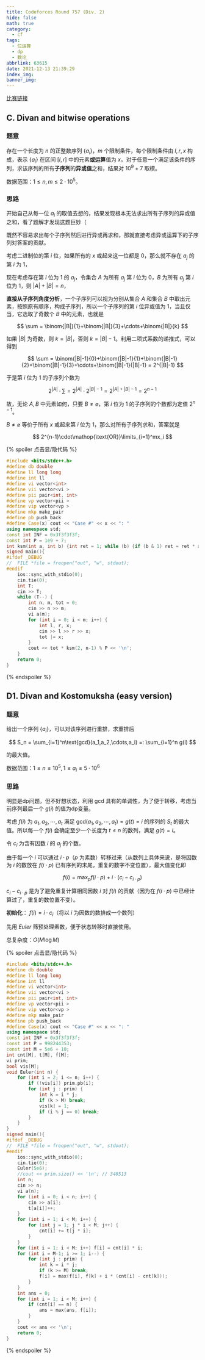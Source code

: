 ```yaml
---
title: Codeforces Round 757 (Div. 2)
hide: false
math: true
category:
  - cf
tags:
  - 位运算
  - dp
  - 数论
abbrlink: 63615
date: 2021-12-13 21:39:29
index_img:
banner_img:
---
```


[比赛链接](https://codeforces.com/contest/1614)

## C. Divan and bitwise operations

### 题意

存在一个长度为 $n$ 的正整数序列 $\{a_i\}$，$m$ 个限制条件，每个限制条件由 $l, r, x$ 构成，表示 $\{a_i\}$ 在区间 $[l,r]$ 中的元素**或运算**值为 $x$。对于任意一个满足该条件的序列，求该序列的所有**子序列**的**异或值**之和，结果对 $10^9+7$ 取模。

数据范围：$1\leqslant n, m\leqslant 2\cdot10^5$。

### 思路

开始自己从每一位 $a_i$ 的取值去想的，结果发现根本无法求出所有子序列的异或值之和，看了题解才发现这题巨妙（

既然不容易求出每个子序列然后进行异或再求和，那就直接考虑异或运算下的子序列对答案的贡献。

考虑二进制位的第 $i$ 位，如果所有的 $x$ 或起来这一位都是 $0$，那么就不存在 $a_j$ 的第 $i$ 为 $1$，

现在考虑存在第 $i$ 位为 $1$ 的 $a_j$，令集合 $A$ 为所有 $a_j$ 第 $i$ 位为 $0$，$B$ 为所有 $a_j$ 第 $i$ 位为 $1$，则 $|A|+|B| = n$，

**直接从子序列角度分析**，一个子序列可以视为分别从集合 $A$ 和集合 $B$ 中取出元素，按照原有顺序，构成子序列，所以一个子序列的第 $i$ 位异或值为 $1$，当且仅当，它选取了奇数个 $B$ 中的元素，也就是

$$
\sum = \binom{|B|}{1}+\binom{|B|}{3}+\cdots+\binom{|B|}{k}
$$

如果 $|B|$ 为奇数，则 $k=|B|$，否则 $k=|B|-1$。利用二项式系数的递推式，可以得到

$$
\sum = \binom{|B|-1}{0}+\binom{|B|-1}{1}+\binom{|B|-1}{2}+\binom{|B|-1}{3}+\cdots+\binom{|B|-1}{|B|-1} = 2^{|B|-1}
$$

于是第 $i$ 位为 $1$ 的子序列个数为

$$
2^{|A|} \cdot \sum = 2^{|A|}\cdot 2^{|B|-1}=2^{|A|+|B|-1}=2^{n-1}
$$

故，无论 $A,B$ 中元素如何，只要 $B\neq \varnothing$，第 $i$ 位为 $1$ 的子序列的个数都为定值 $2^{n-1}$。

$B\neq \varnothing$ 等价于所有 $x$ 或起来第 $i$ 位为 $1$，那么对所有子序列求和，答案就是

$$
2^{n-1}\cdot\mathop{\text{OR}}\limits_{i=1}^mx_i
$$

{% spoiler 点击显/隐代码 %}
```c++
#include <bits/stdc++.h>
#define db double
#define ll long long
#define int ll
#define vi vector<int>
#define vii vector<vi >
#define pii pair<int, int>
#define vp vector<pii >
#define vip vector<vp >
#define mkp make_pair
#define pb push_back
#define Case(x) cout << "Case #" << x << ": "
using namespace std;
const int INF = 0x3f3f3f3f;
const int P = 1e9 + 7;
int ksm(int a, int b) {int ret = 1; while (b) {if (b & 1) ret = ret * a % P; a = a * a % P; b >>= 1;} return ret;}
signed main(){
#ifdef _DEBUG
//	FILE *file = freopen("out", "w", stdout);
#endif
	ios::sync_with_stdio(0);
	cin.tie(0);
	int T;
	cin >> T;
	while (T--) {
		int n, m, tot = 0;
		cin >> n >> m;
		vi a(m);
		for (int i = 0; i < m; i++) {
			int l, r, x;
			cin >> l >> r >> x;
			tot |= x;
		}
		cout << tot * ksm(2, n-1) % P << '\n';
	}
	return 0;
}
```
{% endspoiler %}

## D1. Divan and Kostomuksha (easy version)

### 题意

给出一个序列 $\{a_i\}$，可以对该序列进行重排，求重排后

$$
S_n = \sum_{i=1}^n\text{gcd}(a_1,a_2,\cdots,a_i) =: \sum_{i=1}^n g(i)
$$

的最大值。

数据范围：$1\leqslant n\leqslant 10^5, 1\leqslant a_i\leqslant 5\cdot 10^6$

### 思路

明显是dp问题，但不好想状态，利用 $\text{gcd}$ 具有的单调性，为了便于转移，考虑当前序列最后一个 $g(i)$ 的值为dp变量。

考虑 $f(i)$ 为 $a_1,a_2,\cdots, a_t$ 满足 $\text{gcd}(a_1,a_2,\cdots,a_t)=g(t)=i$ 的序列的 $S_t$ 的最大值。所以每一个 $f(i)$ 会确定至少一个长度为 $t\leqslant n$ 的数列，满足 $g(t) = i$。

令 $c_i$ 为含有因数 $i$ 的 $a_j$ 的个数。

由于每一个 $i$ 可以通过 $i\cdot p$（$p$ 为素数）转移过来（从数列上具体来说，是将因数为 $i$ 的数放在 $f(i\cdot p)$ 已有序列的末尾，重复的数字不变位置），最大值变化即

$$
f(i) = \max_{p}f(i\cdot p) + i \cdot(c_i - c_{i\cdot p})
$$

$c_i-c_{i\cdot p}$ 是为了避免重复计算相同因数 $i$ 对 $f(i)$ 的贡献（因为在 $f(i\cdot p)$ 中已经计算过了，重复的数位置不变）。

**初始化**： $f(i) = i\cdot c_i$（将以 $i$ 为因数的数排成一个数列）

先用 $Euler$ 筛预处理素数，便于状态转移时直接使用。

总复杂度：$O(M\log M)$

{% spoiler 点击显/隐代码 %}
```c++
#include <bits/stdc++.h>
#define db double
#define ll long long
#define int ll
#define vi vector<int>
#define vii vector<vi >
#define pii pair<int, int>
#define vp vector<pii >
#define vip vector<vp >
#define mkp make_pair
#define pb push_back
#define Case(x) cout << "Case #" << x << ": "
using namespace std;
const int INF = 0x3f3f3f3f;
const int P = 998244353;
const int M = 5e6 + 10;
int cnt[M], t[M], f[M];
vi prim;
bool vis[M];
void Euler(int n) {
	for (int i = 2; i <= n; i++) {
		if (!vis[i]) prim.pb(i);
		for (int j : prim) {
			int k = i * j;
			if (k > M) break;
			vis[k] = 1;
			if (i % j == 0) break;
		}
	}
}
signed main(){
#ifdef _DEBUG
//	FILE *file = freopen("out", "w", stdout);
#endif
	ios::sync_with_stdio(0);
	cin.tie(0);
	Euler(5e6);
	//cout << prim.size() << '\n'; // 348513
	int n;
	cin >> n;
	vi a(n);
	for (int i = 0; i < n; i++) {
		cin >> a[i];
		t[a[i]]++;
	}
	for (int i = 1; i < M; i++) {
		for (int j = 1; j * i < M; j++) {
			cnt[i] += t[j * i];
		}
	}
	for (int i = 1; i < M; i++) f[i] = cnt[i] * i;
	for (int i = M-1; i >= 1; i--) {
		for (int j : prim) {
			int k = i * j;
			if (k >= M) break;
			f[i] = max(f[i], f[k] + i * (cnt[i] - cnt[k]));
		}
	}
	int ans = 0;
	for (int i = 1; i < M; i++) {
		if (cnt[i] == n) {
			ans = max(ans, f[i]);
		}
	}
	cout << ans << '\n';
	return 0;
}
```
{% endspoiler %}
